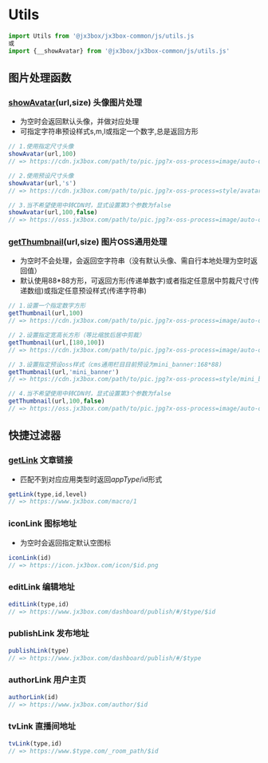 # Utils

```javascript
import Utils from '@jx3box/jx3box-common/js/utils.js
或
import {__showAvatar} from '@jx3box/jx3box-common/js/utils.js'
```

## 图片处理函数
### [showAvatar]('../js/utils#L40')(url,size) 头像图片处理
- 为空时会返回默认头像，并做对应处理
- 可指定字符串预设样式s,m,l或指定一个数字,总是返回方形
```javascript
// 1.使用指定尺寸头像
showAvatar(url,100)
// => https://cdn.jx3box.com/path/to/pic.jpg?x-oss-process=image/auto-orient,1/resize,m_fill,w_100,h_100/quality,Q_100

// 2.使用预设尺寸头像 
showAvatar(url,'s') 
// => https://cdn.jx3box.com/path/to/pic.jpg?x-oss-process=style/avatar_s

// 3.当不希望使用中转CDN时，显式设置第3个参数为false
showAvatar(url,100,false)
// => https://oss.jx3box.com/path/to/pic.jpg?x-oss-process=image/auto-orient,1/resize,m_fill,w_100,h_100/quality,Q_100
```

### [getThumbnail]('../js/utils#L95')(url,size) 图片OSS通用处理
- 为空时不会处理，会返回空字符串（没有默认头像、需自行本地处理为空时返回值）
- 默认使用88*88方形，可返回方形(传递单数字)或者指定任意居中剪裁尺寸(传递数组)或指定任意预设样式(传递字符串)
```javascript
// 1.设置一个指定数字方形 
getThumbnail(url,100) 
// => https://cdn.jx3box.com/path/to/pic.jpg?x-oss-process=image/auto-orient,1/resize,m_fill,w_100,h_100/quality,Q_100

// 2.设置指定宽高长方形（等比缩放后居中剪裁）
getThumbnail(url,[180,100])
// => https://cdn.jx3box.com/path/to/pic.jpg?x-oss-process=image/auto-orient,1/resize,m_fill,w_180,h_100/quality,Q_100

// 3.设置指定预设oss样式（cms通用栏目目前预设为mini_banner:168*88)
getThumbnail(url,'mini_banner')
// => https://cdn.jx3box.com/path/to/pic.jpg?x-oss-process=style/mini_banner

// 4.当不希望使用中转CDN时，显式设置第3个参数为false
getThumbnail(url,100,false)
// => https://oss.jx3box.com/path/to/pic.jpg?x-oss-process=image/auto-orient,1/resize,m_fill,w_100,h_100/quality,Q_100
```

## 快捷过滤器
### [getLink]('../js/utils#L137') 文章链接
- 匹配不到对应应用类型时返回$appType/$id形式
```javascript
getLink(type,id,level)
// => https://www.jx3box.com/macro/1
```

### iconLink 图标地址
- 为空时会返回指定默认空图标
```javascript
iconLink(id)
// => https://icon.jx3box.com/icon/$id.png
```

### editLink 编辑地址
```javascript
editLink(type,id)
// => https://www.jx3box.com/dashboard/publish/#/$type/$id
```

### publishLink 发布地址
```javascript
publishLink(type)
// => https://www.jx3box.com/dashboard/publish/#/$type
```

### authorLink 用户主页
```javascript
authorLink(id)
// => https://www.jx3box.com/author/$id
```

### tvLink 直播间地址
```javascript
tvLink(type,id)
// => https://www.$type.com/_room_path/$id
```